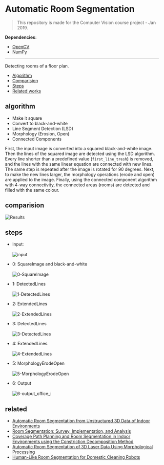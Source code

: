 # Automatic Room Segmentation

> This repository is made for the Computer Vision course project - Jan 2019.

**Dependencies:**
- [OpenCV](https://pypi.org/project/opencv-python/)
- [NumPy](https://numpy.org/)

---

Detecting rooms of a floor plan.

- [Algorithm](#algorithm)
- [Comparision](#comparision)
- [Steps](#steps)
- [Related works](#related)

## algorithm

- Make it square
- Convert to black-and-white
- Line Segment Detection (LSD)
- Morphology (Erosion, Open)
- Connected Components

First, the input image is converted into a squared black-and-white image.
Then the lines of the squared image are detected using the LSD algorithm.
Every line shorter than a predefined value (`first_line_tresh`) is removed, and the lines with the same linear equation are connected with new lines.
The same step is repeated after the image is rotated for 90 degrees.
Next, to make the new lines larger, the morphology operations (erode and open) are applied to the image.
Finally, using the connected component algorithm with 4-way connectivity, the connected areas (rooms) are detected and filled with the same colour.

## comparision

![Results](/comparison.png)

## steps

- Input:<br><br>
![input](/Data/office_i.png)

- 0: SquareImage and black-and-white<br><br>
![0-SquareImage](results/office_i/0-SquareImage.png)

- 1: DetectedLines<br><br>
![1-DetectedLines](results/office_i/1-DetectedLines.png)

- 2: ExtendedLines<br><br>
![2-ExtendedLines](results/office_i/2-ExtendedLines.png)

- 3: DetectedLines<br><br>
![3-DetectedLines](results/office_i/3-DetectedLines.png)

- 4: ExtendedLines<br><br>
![4-ExtendedLines](results/office_i/4-ExtendedLines.png)

- 5: MorphologyErodeOpen<br><br>
![5-MorphologyErodeOpen](results/office_i/5-MorphologyErodeOpen.png)

- 6: Output<br><br>
![6-output_office_i](results/office_i/6-output_office_i.png)

## related
- [Automatic Room Segmentation from Unstructured 3D Data of Indoor Environments](https://people.csail.mit.edu/sclaici/publication/room-segmentation/)
- [Room Segmentation: Survey, Implementation, and Analysis](https://ieeexplore.ieee.org/document/7487234)
- [Coverage Path Planning and Room Segmentation in Indoor Environments using the Constriction Decomposition Method](https://uwspace.uwaterloo.ca/bitstream/handle/10012/12240/Brown_Stanley.pdf?sequence=3)
- [Automatic Room Segmentation of 3D Laser Data Using Morphological Processing](https://www.mdpi.com/2220-9964/6/7/206)
- [Human-Like Room Segmentation for Domestic Cleaning Robots](https://www.mdpi.com/2218-6581/6/4/35)
